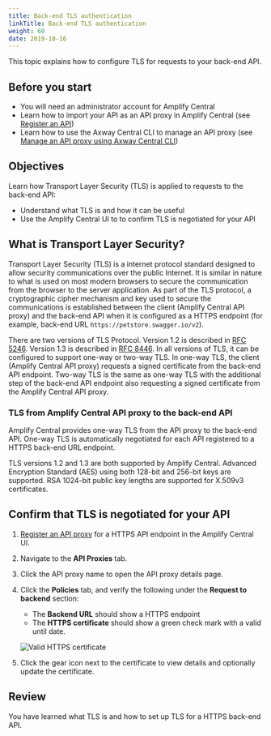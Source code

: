 ```yaml
---
title: Back-end TLS authentication
linkTitle: Back-end TLS authentication
weight: 60
date: 2019-10-16
---
```

This topic explains how to configure TLS for requests to your back-end API.

## Before you start

* You will need an administrator account for Amplify Central
* Learn how to import your API as an API proxy in Amplify Central (see [Register an API](/docs/saas_api_gateway/quickstart/#register-an-api))
* Learn how to use the Axway Central CLI to manage an API proxy (see [Manage an API proxy using Axway Central CLI](/docs/integrate_with_central/cli_central/cli_proxy_flow))

## Objectives

Learn how Transport Layer Security (TLS) is applied to requests to the back-end API:

* Understand what TLS is and how it can be useful
* Use the Amplify Central UI to to confirm TLS is negotiated for your API

## What is Transport Layer Security?

Transport Layer Security (TLS) is a internet protocol standard designed to allow security communications over the public Internet. It is similar in nature to what is used on most modern browsers to secure the communication from the browser to the server application. As part of the TLS protocol, a cryptographic cipher mechanism and key used to secure the communications is established between the client (Amplify Central API proxy) and the back-end API when it is configured as a HTTPS endpoint (for example, back-end URL `https://petstore.swagger.io/v2`).

There are two versions of TLS Protocol. Version 1.2 is described in [RFC 5246](https://tools.ietf.org/html/rfc5246). Version 1.3 is described in [RFC 8446](https://tools.ietf.org/html/rfc8446). In all versions of TLS, it can be configured to support one-way or two-way TLS.  In one-way TLS, the client (Amplify Central API proxy) requests a signed certificate from the back-end API endpoint. Two-way TLS is the same as one-way TLS with the additional step of the back-end API endpoint also requesting a signed certificate from the Amplify Central API proxy.

### TLS from Amplify Central API proxy to the back-end API

Amplify Central provides one-way TLS from the API proxy to the back-end API. One-way TLS is automatically negotiated for each API registered to a HTTPS back-end URL endpoint.

TLS versions 1.2 and 1.3 are both supported by Amplify Central. Advanced Encryption Standard (AES) using both 128-bit and 256-bit keys are supported. RSA 1024-bit public key lengths are supported for X.509v3 certificates.

## Confirm that TLS is negotiated for your API

1. [Register an API proxy](/docs/saas_api_gateway/quickstart/#register-an-api) for a HTTPS API endpoint in the Amplify Central UI.
2. Navigate to the **API Proxies** tab.
3. Click the API proxy name to open the API proxy details page.
4. Click the **Policies** tab, and verify the following under the **Request to backend** section:
    * The **Backend URL** should show a HTTPS endpoint
    * The **HTTPS certificate** should show a green check mark with a valid until date.

    ![Valid HTTPS certificate](/Images/central/TLS_example.png)
5. Click the gear icon next to the certificate to view details and optionally update the certificate.

## Review

You have learned what TLS is and how to set up TLS for a HTTPS back-end API.
